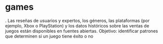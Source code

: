 # games
. Las reseñas de usuarios y expertos, los géneros, las plataformas (por ejemplo, Xbox o PlayStation) y los datos históricos sobre las ventas de juegos están disponibles en fuentes abiertas. Objetivo: identificar patrones que determinen si un juego tiene éxito o no
